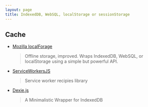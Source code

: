 ```yaml
---
layout: page
title: IndexedDB, WebSQL, localStorage or sessionStorage
---
```


## Cache

- [Mozilla localForage](https://github.com/localForage/localForage)

  > Offline storage, improved. Wraps IndexedDB, WebSQL, or localStorage using a simple but powerful API.

- [ServiceWorkersJS](https://github.com/phenax/service-worker-js)

  > Service worker recipies library

- [Dexie.js](http://dexie.org)
  > A Minimalistic Wrapper for IndexedDB
